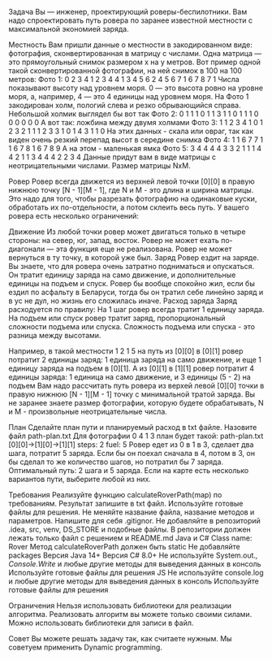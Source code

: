 Задача
Вы — инженер, проектирующий роверы-беспилотники. Вам надо спроектировать путь ровера по заранее известной местности с максимальной экономией заряда.

Местность
Вам пришли данные о местности в закодированном виде: фотография, сконвертированная в матрицу с числами. Одна матрица — это прямоугольный снимок размером х на y метров. Вот пример одной такой сконвертированной фотографии, на ней снимок в 100 на 100 метров:
Фото 1: 
0 2 3 4 1
2 3 4 4 1
3 4 5 6 2
4 5 6 7 1
6 7 8 7 1
Числа показывают высоту над уровнем моря. 0 — это высота ровно на уровне моря, а, например, 4 — это 4 единицы над уровнем моря. На Фото 1 закодирован холм, пологий слева и резко обрывающийся справа.
Небольшой холмик выглядел бы вот так
Фото 2: 
0 1 1 1 0
1 1 3 1 1
0 1 1 1 0
0 0 0 0 0
А вот так: ложбина между двумя холмами
Фото 3: 
1 1 2 3 4
1 0 1 2 3
2 1 1 1 2
3 3 1 0 1
4 3 1 1 0
На этих данных - скала или овраг, так как виден очень резкий перепад высот в середине снимка
Фото 4: 
1 1 6 7 7
1 1 6 7 8
1 6 7 8 9
А на этом - маленькая ямка 
Фото 5: 
3 4 4 4 4 3
3 2 1 1 1 4
4 2 1 1 3 4
4 4 2 2 3 4
Данные придут вам в виде матрицы с неотрицательными числами. Размер матрицы NxM.

Ровер
Ровер всегда движется из верхней левой точки [0][0] в правую нижнюю точку [N - 1][M - 1], где N и M - это длина и ширина матрицы. Это надо для того, чтобы разрезать фотографию на одинаковые куски, обработать их по-отдельности, а потом склеить весь путь.
У вашего ровера есть несколько ограничений:

Движение
Из любой точки ровер может двигаться только в четыре стороны: на север, юг, запад, восток. Ровер не может ехать по-диагонали — эта функция еще не реализована. Ровер не может вернуться в ту точку, в которой уже был.
Заряд
Ровер ездит на заряде. Вы знаете, что для ровера очень затратно подниматься и опускаться. Он тратит единицу заряда на само движение, и дополнительные единицы на подъем и спуск. Ровер бы вообще спокойно жил, если бы ездил по асфальту в Беларуси, тогда бы он тратил себе линейно заряд и в ус не дул, но жизнь его сложилась иначе.
Расход заряда
Заряд расходуется по правилу:
На 1 шаг ровер всегда тратит 1 единицу заряда. На подъем или спуск ровер тратит заряд, пропорциональный сложности подъема или спуска. Сложность подъема или спуска - это разница между высотами. 


Например, в такой местности 
1 2
1 5
на путь из [0][0] в [0][1] ровер потратит 2 единицы заряд: 1 единица заряда на само движение, и еще 1 единицу заряда на подъем в [0][1]. А из [0][1] в [1][1] ровер потратит 4 единицы заряда: 1 единица на само движение, и 3 единицы (5 - 2) на подъем
Вам надо рассчитать путь ровера из верхей левой [0][0] точки в правую нижнюю [N - 1][M - 1] точку с минимальной тратой заряда.
Вы не заранее знаете размер фотографии, которую будете обрабатывать, N и M - произвольные неотрицательные числа.

План
Сделайте план пути и планируемый расход в txt файле. Назовите файл path-plan.txt
Для фотографии
0 4
1 3
план будет такой:
path-plan.txt
[0][0]->[1][0]->[1][1]
steps: 2
fuel: 5
Ровер едет из 0 в 1 в 3, сделает два шага, потратит 5 заряда. Если бы он поехал сначала в 4, потом в 3, он бы сделал то же количество шагов, но потратил бы 7 заряда. Оптимальный путь: 2 шага и 5 заряда.
Если на карте есть несколько вариантов пути, выберите любой из них.

Требования
Реализуйте функцию calculateRoverPath(map) по требованиям.
Результат запишите в txt файл.
Используйте готовые файлы для решения. Не меняйте название файла, название методов и параметров. 
Напишите для себя .gitignor. Не добавляйте в репозиторий .idea, src, venv, DS_STORE и подобные файлы. В репозитории должен лежать только файл с решением и README.md
Java и C# 
Class name: Rover 
Метод calculateRoverPath должен быть static 
Не добавляйте packages 
Версия Java 14+ 
Версия C# 8.0+ 
Не используйте System.out.*, Console.Write* и любые другие методы для выведения данных в консоль
Используйте готовые файлы для решения 
JS 
Не используйте console.log и любые другие методы для выведения данных в консоль 
Используйте готовые файлы для решения 

Ограничения
Нельзя использовать библиотеки для реализации алгоритма. Реализовать алгоритм вы можете только своими силами.
Можно использовать библиотеки для записи в файл.

Совет
Вы можете решать задачу так, как считаете нужным. Мы советуем применить Dynamic programming.
